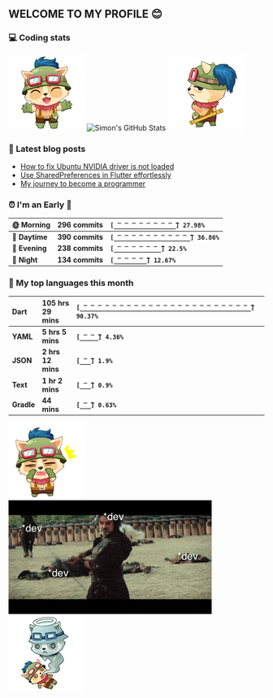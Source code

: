 ## WELCOME TO MY PROFILE 😊

### 💻 Coding stats

![](https://raw.githubusercontent.com/simonpham/simonpham/master/assets/images/5kiur.gif) ![Simon's GitHub Stats](https://github-readme-stats-obu2qdcs2.vercel.app/api?username=simonpham) ![](https://raw.githubusercontent.com/simonpham/simonpham/master/assets/images/6kiur.gif)


### 📘 Latest blog posts

<!-- BLOG-POST-LIST:START -->
- [How to fix Ubuntu NVIDIA driver is not loaded](https://simondev.medium.com/how-to-fix-ubuntu-nvidia-driver-is-not-loaded-779713f94989?source=rss-211d7b4ab874------2)
- [Use SharedPreferences in Flutter effortlessly](https://simondev.medium.com/use-sharedpreferences-in-flutter-effortlessly-835bba8f7418?source=rss-211d7b4ab874------2)
- [My journey to become a programmer](https://simondev.medium.com/my-journey-to-become-a-programmer-107bc14fd8e8?source=rss-211d7b4ab874------2)
<!-- BLOG-POST-LIST:END -->

<!--START_SECTION:waka-->
### ⏰ I'm an Early 🐤


|**🌞 Morning**|**296 commits**|**`[̲̅_̲̅_̲̅_̲̅_̲̅_̲̅_̲̅_̲̅_̲̅] 27.98%`**| 
|:-|:-|:-| 
|**🌆 Daytime**|**390 commits**|**`[̲̅_̲̅_̲̅_̲̅_̲̅_̲̅_̲̅_̲̅_̲̅_̲̅_̲̅] 36.86%`**| 
|**🌃 Evening**|**238 commits**|**`[̲̅_̲̅_̲̅_̲̅_̲̅_̲̅_̲̅] 22.5%`**| 
|**🌙 Night**|**134 commits**|**`[̲̅_̲̅_̲̅_̲̅_̲̅] 12.67%`**|



### 💬  My top languages this month 


|**Dart**|**105 hrs 29 mins**|**`[̲̅_̲̅_̲̅_̲̅_̲̅_̲̅_̲̅_̲̅_̲̅_̲̅_̲̅_̲̅_̲̅_̲̅_̲̅_̲̅_̲̅_̲̅_̲̅_̲̅_̲̅_̲̅_̲̅_̲̅] 90.37%`**| 
|:-|:-|:-| 
|**YAML**|**5 hrs 5 mins**|**`[̲̅_̲̅_̲̅] 4.36%`**| 
|**JSON**|**2 hrs 12 mins**|**`[̲̅_̲̅] 1.9%`**| 
|**Text**|**1 hr 2 mins**|**`[̲̅_̲̅] 0.9%`**| 
|**Gradle**|**44 mins**|**`[̲̅_̲̅] 0.63%`**|




<!--END_SECTION:waka-->


![](https://raw.githubusercontent.com/simonpham/simonpham/master/assets/images/20kiur.gif) ![](https://github.com/simonpham/simonpham/raw/master/assets/images/bug.gif) ![](https://raw.githubusercontent.com/simonpham/simonpham/master/assets/images/9kiur.gif)

